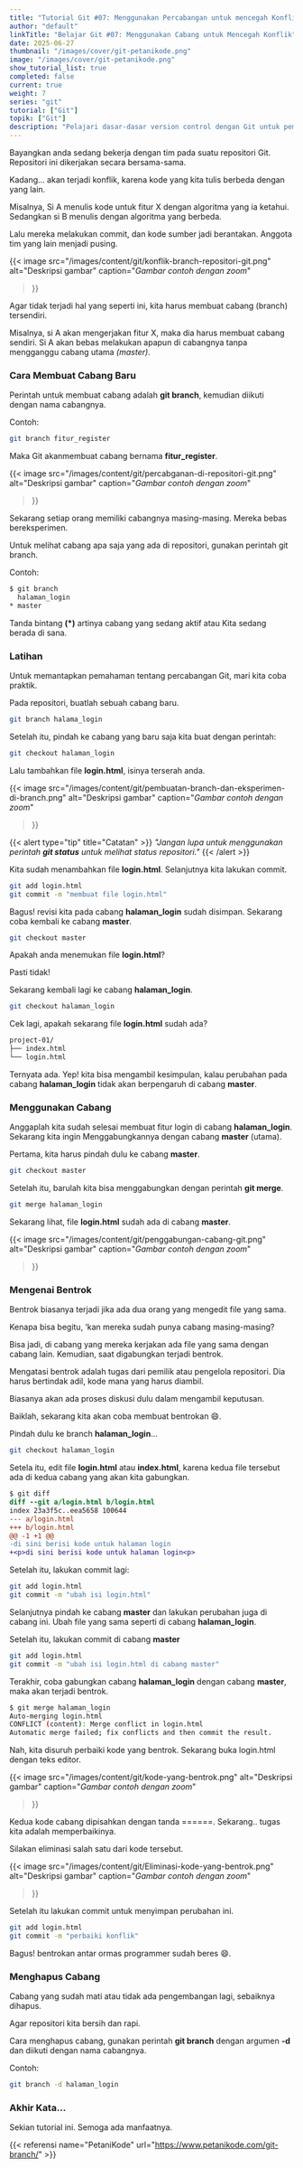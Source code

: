 ```yaml
---
title: "Tutorial Git #07: Menggunakan Percabangan untuk mencegah Konflik"
author: "default"
linkTitle: "Belajar Git #07: Menggunakan Cabang untuk Mencegah Konflik"
date: 2025-06-27
thumbnail: "/images/cover/git-petanikode.png"
image: "/images/cover/git-petanikode.png"
show_tutorial_list: true
completed: false
current: true 
weight: 7
series: "git"
tutorial: ["Git"]
topik: ["Git"]
description: "Pelajari dasar-dasar version control dengan Git untuk pemula."
---
```


Bayangkan anda sedang bekerja dengan tim pada suatu repositori Git. Repositori ini dikerjakan secara bersama-sama.

Kadang… akan terjadi konflik, karena kode yang kita tulis berbeda dengan yang lain.

Misalnya, Si A menulis kode untuk fitur X dengan algoritma yang ia ketahui. Sedangkan si B menulis dengan algoritma yang berbeda.

Lalu mereka melakukan commit, dan kode sumber jadi berantakan. Anggota tim yang lain menjadi pusing.

  {{< image 
  src="/images/content/git/konflik-branch-repositori-git.png" 
  alt="Deskripsi gambar" 
  caption="*Gambar contoh dengan zoom*" 
  >}}

  Agar tidak terjadi hal yang seperti ini, kita harus membuat cabang (branch) tersendiri.

Misalnya, si A akan mengerjakan fitur X, maka dia harus membuat cabang sendiri. Si A akan bebas melakukan apapun di cabangnya tanpa mengganggu cabang utama *(master)*.


### Cara Membuat Cabang Baru

Perintah untuk membuat cabang adalah **git branch**, kemudian diikuti dengan nama cabangnya.

Contoh:

```bash
git branch fitur_register
```

Maka Git akanmembuat cabang bernama **fitur_register**.

  {{< image 
  src="/images/content/git/percabganan-di-repositori-git.png" 
  alt="Deskripsi gambar" 
  caption="*Gambar contoh dengan zoom*" 
  >}}

Sekarang setiap orang memiliki cabangnya masing-masing. Mereka bebas bereksperimen.

Untuk melihat cabang apa saja yang ada di repositori, gunakan perintah git branch.

Contoh:

```bash
$ git branch
  halaman_login
* master
```

Tanda bintang **(*)** artinya cabang yang sedang aktif atau Kita sedang berada di sana.

### Latihan

Untuk memantapkan pemahaman tentang percabangan Git, mari kita coba praktik.

Pada repositori, buatlah sebuah cabang baru.

```bash
git branch halama_login
```

Setelah itu, pindah ke cabang yang baru saja kita buat dengan perintah:

```bash
git checkout halaman_login
```

Lalu tambahkan file **login.html**, isinya terserah anda.


{{< image 
  src="/images/content/git/pembuatan-branch-dan-eksperimen-di-branch.png" 
  alt="Deskripsi gambar" 
  caption="*Gambar contoh dengan zoom*" 
>}}

{{< alert type="tip" title="Catatan" >}}
*"Jangan lupa untuk menggunakan perintah **git status** untuk melihat status repositori."*
{{< /alert >}}

Kita sudah menambahkan file **login.html**. Selanjutnya kita lakukan commit.

```bash
git add login.html
git commit -m "membuat file login.html"
```

Bagus! revisi kita pada cabang **halaman_login** sudah disimpan. Sekarang coba kembali ke cabang **master**.

```bash
git checkout master
```

Apakah anda menemukan file **login.html**?

Pasti tidak!

Sekarang kembali lagi ke cabang **halaman_login**.

```bash
git checkout halaman_login
```

Cek lagi, apakah sekarang file **login.html** sudah ada?

```bash
project-01/
├── index.html
└── login.html
```

Ternyata ada. Yep! kita bisa mengambil kesimpulan, kalau perubahan pada cabang **halaman_login** tidak akan berpengaruh di cabang **master**.

### Menggunakan Cabang

Anggaplah kita sudah selesai membuat fitur login di cabang **halaman_login**. Sekarang kita ingin Menggabungkannya dengan cabang **master** (utama).

Pertama, kita harus pindah dulu ke cabang **master**.

```bash
git checkout master
```

Setelah itu, barulah kita bisa menggabungkan dengan perintah **git merge**.

```bash
git merge halaman_login
```

Sekarang lihat, file **login.html** sudah ada di cabang **master**.

{{< image 
  src="/images/content/git/penggabungan-cabang-git.png" 
  alt="Deskripsi gambar" 
  caption="*Gambar contoh dengan zoom*" 
>}}

### Mengenai Bentrok

Bentrok biasanya terjadi jika ada dua orang yang mengedit file yang sama.

Kenapa bisa begitu, ‘kan mereka sudah punya cabang masing-masing?

Bisa jadi, di cabang yang mereka kerjakan ada file yang sama dengan cabang lain. Kemudian, saat digabungkan terjadi bentrok.

Mengatasi bentrok adalah tugas dari pemilik atau pengelola repositori. Dia harus bertindak adil, kode mana yang harus diambil.

Biasanya akan ada proses diskusi dulu dalam mengambil keputusan.

Baiklah, sekarang kita akan coba membuat bentrokan 😄.

Pindah dulu ke branch **halaman_login**…

```bash
git checkout halaman_login
```

Setela itu, edit file **login.html** atau **index.html**, karena kedua file tersebut ada di kedua cabang yang akan kita gabungkan.

```diff
$ git diff
diff --git a/login.html b/login.html
index 23a3f5c..eea5658 100644
--- a/login.html
+++ b/login.html
@@ -1 +1 @@
-di sini berisi kode untuk halaman login
+<p>di sini berisi kode untuk halaman login<p>
```

Setelah itu, lakukan commit lagi:

```bash
git add login.html
git commit -m "ubah isi login.html"
```

Selanjutnya pindah ke cabang **master** dan lakukan perubahan juga di cabang ini. Ubah file yang sama seperti di cabang **halaman_login**.

Setelah itu, lakukan commit di cabang **master**

```bash
git add login.html
git commit -m "ubah isi login.html di cabang master"
```

Terakhir, coba gabungkan cabang **halaman_login** dengan cabang **master**, maka akan terjadi bentrok.

```bash
$ git merge halaman_login
Auto-merging login.html
CONFLICT (content): Merge conflict in login.html
Automatic merge failed; fix conflicts and then commit the result.
```
Nah, kita disuruh perbaiki kode yang bentrok. Sekarang buka login.html dengan teks editor.

{{< image 
  src="/images/content/git/kode-yang-bentrok.png" 
  alt="Deskripsi gambar" 
  caption="*Gambar contoh dengan zoom*" 
>}}

Kedua kode cabang dipisahkan dengan tanda ======. Sekarang.. tugas kita adalah memperbaikinya.

Silakan eliminasi salah satu dari kode tersebut.

{{< image 
  src="/images/content/git/Eliminasi-kode-yang-bentrok.png" 
  alt="Deskripsi gambar" 
  caption="*Gambar contoh dengan zoom*" 
>}}

Setelah itu lakukan commit untuk menyimpan perubahan ini.

```bash
git add login.html
git commit -m "perbaiki konflik"
```

Bagus! bentrokan antar ormas programmer sudah beres 😄.

### Menghapus Cabang

Cabang yang sudah mati atau tidak ada pengembangan lagi, sebaiknya dihapus.

Agar repositori kita bersih dan rapi.

Cara menghapus cabang, gunakan perintah **git branch** dengan argumen **-d** dan diikuti dengan nama cabangnya.

Contoh:

```bash
git branch -d halaman_login
```

### Akhir Kata…
Sekian tutorial ini. Semoga ada manfaatnya.

{{< referensi 
  name="PetaniKode" 
  url="https://www.petanikode.com/git-branch/" >}}